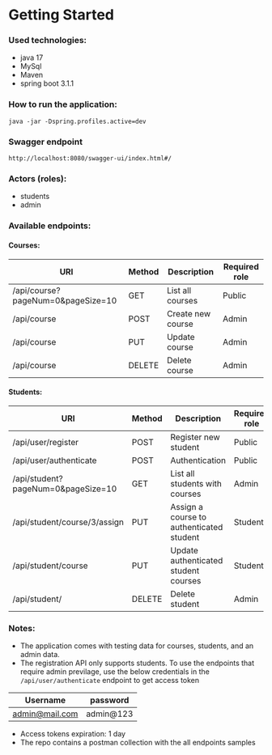 # Getting Started

### Used technologies:
* java 17
* MySql
* Maven
* spring boot 3.1.1

### How to run the application:
`java -jar -Dspring.profiles.active=dev`

### Swagger endpoint
`http://localhost:8080/swagger-ui/index.html#/`

### Actors (roles):
* students
* admin

### Available endpoints:
#### Courses:
| URI                               | Method | Description       | Required role |
|-----------------------------------|--------|-------------------|---------------|
| /api/course?pageNum=0&pageSize=10 | GET    | List all courses  | Public        |
| /api/course                       | POST   | Create new course | Admin         |
| /api/course                       | PUT    | Update course     | Admin         |
| /api/course                       | DELETE | Delete course     | Admin         |

#### Students:
| URI                                | Method | Description                              | Required role |
|------------------------------------|--------|------------------------------------------|---------------|
| /api/user/register                 | POST   | Register new student                     | Public        |
| /api/user/authenticate             | POST   | Authentication                           | Public        |
| /api/student?pageNum=0&pageSize=10 | GET    | List all students with courses           | Admin         |
| /api/student/course/3/assign       | PUT    | Assign a course to authenticated student | Student       |
| /api/student/course                | PUT    | Update authenticated student courses     | Student       |
| /api/student/                      | DELETE | Delete student                           | Admin         |

### Notes:
* The application comes with testing data for courses, students, and an admin data. 
* The registration API only supports students. To use the endpoints that require admin previlage, use the below credentials
in the `/api/user/authenticate` endpoint to get access token

| Username         | password  |
|------------------|-----------|
| admin@mail.com   | admin@123 |

* Access tokens expiration: 1 day
* The repo contains a postman collection with the all endpoints samples